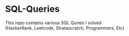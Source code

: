 SQL-Queries
===
This repo contains various SQL Quries I solved  
(HackerRank, Leetcode, Stratascratch, Programmers, Etc)
